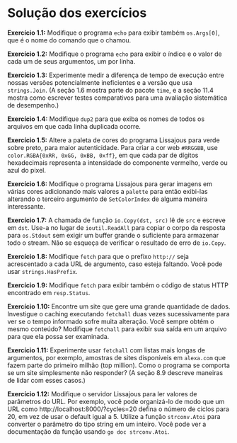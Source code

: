 # Solução dos exercícios

**Exercício 1.1:** Modifique o programa `echo` para exibir também `os.Args[0]`, que é o nome do comando que o chamou.

**Exercício 1.2:** Modifique o programa `echo` para exibir o índice e o valor de cada um de seus argumentos, um por linha.

**Exercício 1.3:** Experimente medir a diferença de tempo de execução entre nossas versões potencialmente ineficientes e a versão que usa `strings.Join`. (A seção 1.6 mostra parte do pacote `time`, e a seção 11.4 mostra como escrever testes comparativos para uma avaliação sistemática de desempenho.)

**Exercício 1.4:** Modifique `dup2` para que exiba os nomes de todos os arquivos em que cada linha duplicada ocorre.

**Exercício 1.5:** Altere a paleta de cores do programa Lissajous para verde sobre preto, para maior autenticidade. Para criar a cor web `#RRGGBB`, use `color.RGBA{0xRR, 0xGG, 0xBB, 0xff}`, em que cada par de dígitos hexadecimais representa a intensidade do componente vermelho, verde ou azul do pixel.

**Exercício 1.6:** Modifique o programa Lissajous para gerar imagens em várias cores adicionando mais valores a `palette` para então exibi-las alterando o terceiro argumento de `SetColorIndex` de alguma maneira interessante.

**Exercício 1.7:** A chamada de função `io.Copy(dst, src)` lê de `src` e escreve em `dst`. Use-a no lugar de `ioutil.ReadAll` para copiar o corpo da resposta para `os.Stdout` sem exigir um buffer grande o suficiente para armazenar todo o stream. Não se esqueça de verificar o resultado de erro de `io.Copy`.

**Exercício 1.8:** Modifique `fetch` para que o prefixo `http://` seja acrescentado a cada URL de argumento, caso esteja faltando. Você pode usar `strings.HasPrefix`.

**Exercício 1.9:** Modifique `fetch` para exibir também o código de status HTTP encontrado em `resp.Status`.

**Exercício 1.10:** Encontre um site que gere uma grande quantidade de dados. Investigue o caching executando `fetchall` duas vezes sucessivamente para ver se o tempo informado sofre muita alteração. Você sempre obtém o mesmo conteúdo? Modifique `fetchall` para exibir sua saída em um arquivo para que ela possa ser examinada.

**Exercício 1.11:** Experimente usar `fetchall` com listas mais longas de argumentos, por exemplo, amostras de sites disponíveis em `alexa.com` que fazem parte do primeiro milhão (top million). Como o programa se comporta se um site simplesmente não responder? (A seção 8.9 descreve maneiras de lidar com esses casos.)

**Exercício 1.12:** Modifique o servidor Lissajous para ler valores de parâmetros do URL. Por exemplo, você pode organizá-lo de modo que um URL como http://localhost:8000/?cycles=20 defina o número de ciclos para 20, em vez de usar o default igual a 5. Utilize a função `strconv.Atoi` para converter o parâmetro do tipo string em um inteiro. Você pode ver a documentação da função usando `go doc strconv.Atoi`.
